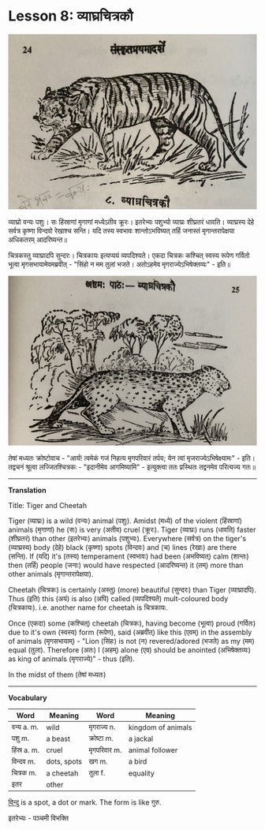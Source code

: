 # Lesson 8: व्याघ्रचित्रकौ

![Picture of a tiger](./images/r1l8a.jpg)

व्याघ्रो वन्यः पशुः। सः हिंस्राणां मृगाणां मध्येऽतीव क्रूरः। इतरेभ्यः पशुभ्यो व्याघ्रः शीघ्रतरं धावति। व्याघ्रस्य देहे सर्वत्र कृष्णा विन्दवो रेखाश्च सन्ति। यदि तस्य स्वभावः शान्तोऽभविष्यत् तर्हि जनास्तं मृगान्तरापेक्षया अधिकतरम् आदरिष्यन्त॥

चित्रकस्तु व्याघ्रादपि सुन्दरः। चित्रकायः इत्यप्ययं व्यपदिश्यते। एकदा चित्रकः कश्चित् स्वस्य रूपेण गर्वितो भूत्वा मृगसभायामेवमब्रवीत् - "सिंहो न मम तुलां भजते। अतोऽहमेव मृगराज्येऽभिषेक्तव्यः" - इति॥

![Picture of a cheetah](./images/r1l8b.jpg)

तेषां मध्यतः क्रोष्टोवाच - "आर्य! त्वमेकं गजं निहत्य मृगपरिवारं तर्पय; येन त्वां मृजराज्येऽभिषेक्ष्यामः" - इति। तद्वचनं श्रूत्वा लज्जितश्चित्रकः - "इदानीमेव आगमिष्यामि" - इत्युक्त्वा ततः प्रस्थितः तद्वनमेव परित्यज्य गतः॥

---

**Translation**

Title: Tiger and Cheetah

Tiger (व्याघ्रः) is a wild (वन्यः) animal (पशुः). Amidst (मध्ये) of the violent (हिंस्राणां) animals (मृगाणां) he (सः) is very (अतीव) cruel (क्रूरः). Tiger (व्याघ्रः) runs (धावति) faster (शीघ्रतरं) than other (इतरेभ्यः) animals (पशुभ्यः). Everywhere (सर्वत्र) on the tiger's (व्याघ्रस्य) body (देहे) black (कृष्णा) spots (विन्दवः) and (च) lines (रेखाः) are there (सन्ति). If (यदि) it's (तस्य) temperament (स्वभावः) had been (अभविष्यत्) calm (शान्तः) then (तर्हि) people (जनाः) would have respected (आदरिष्यन्त) it (तम्) more than other animals (मृगान्तरापेक्षया).

Cheetah (चित्रकः) is certainly (अस्तु) (more) beautiful (सुन्दरः) than Tiger (व्याघ्रादपि). Thus (इति) this (अयं) is  also (अपि) called (व्यपदिश्यते) mult-coloured body (चित्रकायः). i.e. another name for cheetah is चित्रकायः.

Once (एकदा) some (कश्चित्) cheetah (चित्रकः), having become (भूत्वा) proud (गर्वितः) due to it's own (स्वस्य) form (रूपेण), said (अब्रवीत्) like this (एवम्) in the assembly of animals (मृगसभायाम्) - "Lion (सिंहः) is not (न) revered/adored (भजते) as my (मम) equal (तुला). Therefore (अतः) I (अहम्) alone (एव) should be anointed (अभिषेक्तव्यः) as king of animals (मृगराज्ये)" - thus (इति).

In the midst of them (तेषां मध्यतः)

---

**Vocabulary**

| Word | Meaning | Word | Meaning |
| --- | --- | --- | --- | 
| वन्य  a. m. | wild | मृगराज्य n. | kingdom of animals |
| पशु m. | a beast | क्रोष्टा m. | a jackal |
| हिंस्र a. m. | cruel | मृगपरिवार m. | animal follower |
| विन्दव m. | dots, spots | खग m. | a bird |
| चित्रक m. | a cheetah | तुला f. | equality |
| इतर | other |

[विन्दु](https://kosha.sanskrit.today/word/sa/vindu?q=%E0%A4%B5%E0%A4%BF%E0%A4%A8%E0%A5%8D%E0%A4%A6%E0%A4%B5%E0%A4%83) is a spot, a dot or mark. The form is like गुरु.

इतरेभ्यः -  पञ्चमी विभक्ति